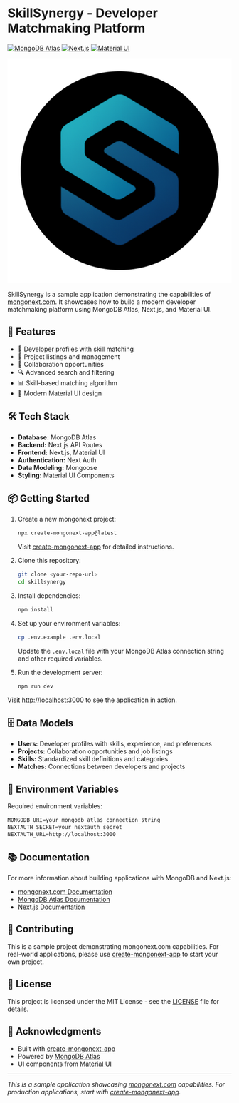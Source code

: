 # SkillSynergy - Developer Matchmaking Platform

[![MongoDB Atlas](https://img.shields.io/badge/MongoDB%20Atlas-Ready-green.svg)](https://www.mongodb.com/atlas/database)
[![Next.js](https://img.shields.io/badge/Next.js-14-black.svg)](https://nextjs.org/)
[![Material UI](https://img.shields.io/badge/Material%20UI-Ready-blue.svg)](https://mui.com/)

![SkillSynergy Logo](https://raw.githubusercontent.com/mrlynn/skillsynergy/main/skillsynergy-circle-color.png)

SkillSynergy is a sample application demonstrating the capabilities of [mongonext.com](https://mongonext.com). It showcases how to build a modern developer matchmaking platform using MongoDB Atlas, Next.js, and Material UI.

## 🚀 Features

- 👥 Developer profiles with skill matching
- 💼 Project listings and management
- 🤝 Collaboration opportunities
- 🔍 Advanced search and filtering
- 📊 Skill-based matching algorithm
- 🎨 Modern Material UI design

## 🛠️ Tech Stack

- **Database:** MongoDB Atlas
- **Backend:** Next.js API Routes
- **Frontend:** Next.js, Material UI
- **Authentication:** Next Auth
- **Data Modeling:** Mongoose
- **Styling:** Material UI Components

## 📦 Getting Started

1. Create a new mongonext project:
   ```bash
   npx create-mongonext-app@latest
   ```
   Visit [create-mongonext-app](https://github.com/mrlynn/create-mongonext-app) for detailed instructions.

2. Clone this repository:
   ```bash
   git clone <your-repo-url>
   cd skillsynergy
   ```

3. Install dependencies:
   ```bash
   npm install
   ```

4. Set up your environment variables:
   ```bash
   cp .env.example .env.local
   ```
   Update the `.env.local` file with your MongoDB Atlas connection string and other required variables.

5. Run the development server:
   ```bash
   npm run dev
   ```

Visit [http://localhost:3000](http://localhost:3000) to see the application in action.

## 🗄️ Data Models

- **Users:** Developer profiles with skills, experience, and preferences
- **Projects:** Collaboration opportunities and job listings
- **Skills:** Standardized skill definitions and categories
- **Matches:** Connections between developers and projects

## 🔐 Environment Variables

Required environment variables:
```
MONGODB_URI=your_mongodb_atlas_connection_string
NEXTAUTH_SECRET=your_nextauth_secret
NEXTAUTH_URL=http://localhost:3000
```

## 📚 Documentation

For more information about building applications with MongoDB and Next.js:
- [mongonext.com Documentation](https://mongonext.com/docs)
- [MongoDB Atlas Documentation](https://docs.atlas.mongodb.com/)
- [Next.js Documentation](https://nextjs.org/docs)

## 🤝 Contributing

This is a sample project demonstrating mongonext.com capabilities. For real-world applications, please use [create-mongonext-app](https://github.com/mrlynn/create-mongonext-app) to start your own project.

## 📄 License

This project is licensed under the MIT License - see the [LICENSE](LICENSE) file for details.

## 🙏 Acknowledgments

- Built with [create-mongonext-app](https://github.com/mrlynn/create-mongonext-app)
- Powered by [MongoDB Atlas](https://www.mongodb.com/atlas/database)
- UI components from [Material UI](https://mui.com/)

---

*This is a sample application showcasing [mongonext.com](https://mongonext.com) capabilities. For production applications, start with [create-mongonext-app](https://github.com/mrlynn/create-mongonext-app).*
